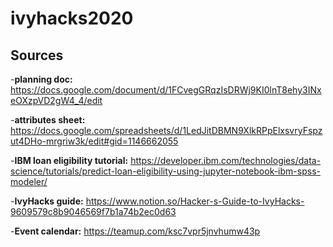 # ivyhacks2020

## Sources
-**planning doc:** https://docs.google.com/document/d/1FCvegGRqzIsDRWj9KI0lnT8ehy3INxeOXzpVD2gW4_4/edit

-**attributes sheet:** https://docs.google.com/spreadsheets/d/1LedJitDBMN9XlkRPpElxsvryFspzut4DHo-mrgriw3k/edit#gid=1146662055

-**IBM loan eligibility tutorial:** https://developer.ibm.com/technologies/data-science/tutorials/predict-loan-eligibility-using-jupyter-notebook-ibm-spss-modeler/

-**IvyHacks guide:** https://www.notion.so/Hacker-s-Guide-to-IvyHacks-9609579c8b9046569f7b1a74b2ec0d63

-**Event calendar:** https://teamup.com/ksc7vpr5jnvhumw43p
